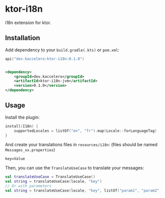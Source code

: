# ktor-i18n

i18n extension for ktor.

## Installation

Add dependency to your `build.gradle(.kts)` or `pom.xml`:

```kotlin
api("dev.kaccelero:ktor-i18n:0.1.0")
```

```xml

<dependency>
    <groupId>dev.kaccelero</groupId>
    <artifactId>ktor-i18n-jvm</artifactId>
    <version>0.1.0</version>
</dependency>
```

## Usage

Install the plugin:

```kt
install(I18n) {
    supportedLocales = listOf("en", "fr").map(Locale::forLanguageTag)
}
```

And create your translations files in `resources/i18n`: (files should be named `Messages_xx.properties`)

```properties
key=Value
```

Then, you can use the `TranslateUseCase` to translate your messages:

```kt
val translateUseCase = TranslateUseCase()
val string = translateUseCase(locale, "key")
// Or with parameters
val string = translateUseCase(locale, "key", listOf("param1", "param2"))
```

